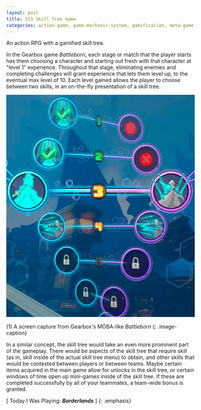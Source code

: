 ```yaml
---
layout: post
title: 513 Skill Tree Game
categories: action-game, game-mechanic-system, gamification, meta-game, role-playing-game
---
```

An action RPG with a gamified skill tree.

In the Gearbox game *Battleborn*, each stage or match that the player starts has them choosing a character and starting out fresh with that character at "level 1" experience.  Throughout that stage, eliminating enemies and completing challenges will grant experience that lets them level up, to the eventual max level of 10.  Each level gained allows the player to choose between two skills, in an on-the-fly presentation of a skill tree.

![Battleborn](/img/games/513_Skill_Tree_Game.jpg "Battleborn")

(1) A screen capture from Gearbox's MOBA-like *Battleborn*
{: .image-caption}

In a similar concept, the skill tree would take an even more prominent part of the gameplay.  There would be aspects of the skill tree that require skill (as in, skill inside of the actual skill tree menu) to obtain, and other skills that would be contested between players or between teams.  Maybe certain items acquired in the main game allow for unlocks in the skill tree, or certain windows of time open up mini-games inside of the skill tree.  If these are completed successfully by all of your teammates, a team-wide bonus is granted.

[ Today I Was Playing: ***Borderlands*** ]
{: .emphasis}